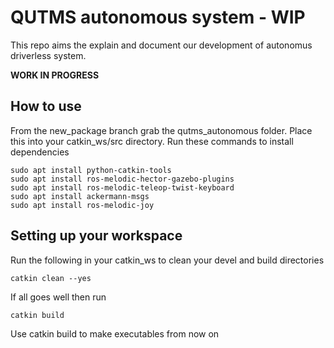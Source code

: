 # QUTMS autonomous system - WIP
This repo aims the explain and document our development of autonomus driverless system. 

__WORK IN PROGRESS__ 

## How to use
From the new_package branch grab the qutms_autonomous folder. Place this into your catkin_ws/src directory.
Run these commands to install dependencies
```
sudo apt install python-catkin-tools
sudo apt install ros-melodic-hector-gazebo-plugins
sudo apt install ros-melodic-teleop-twist-keyboard
sudo apt install ackermann-msgs
sudo apt install ros-melodic-joy
```

## Setting up your workspace
Run the following in your catkin_ws to clean your devel and build directories
```
catkin clean --yes
```
If all goes well then run
```
catkin build
```
Use catkin build to make executables from now on
